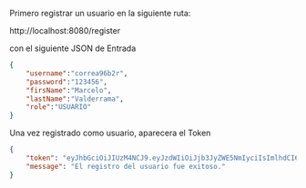Primero registrar un usuario en la siguiente ruta:

http://localhost:8080/register

con el siguiente JSON de Entrada

```json
{
    "username":"correa96b2r",
    "password":"123456",
    "firsName":"Marcelo",
    "lastName":"Valderrama",
    "role":"USUARIO"
}
```
Una vez registrado como usuario, aparecera el Token

```json
{
    "token": "eyJhbGciOiJIUzM4NCJ9.eyJzdWIiOiJjb3JyZWE5NmIyciIsImlhdCI6MTcxMTIzNDI0MiwiZXhwIjoxNzExMzIwNjQyfQ.6STbnApvfw3ZKgkNbronXRgSbcRRA9D_KL-OK7qHs5aUggk1PJ6WGLIQ9ps1y-lg",
    "message": "El registro del usuario fue exitoso."
}
```
